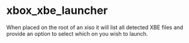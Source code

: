 # xbox_xbe_launcher
When placed on the root of an xiso it will list all detected XBE files and provide an option to select which on you wish to launch.
